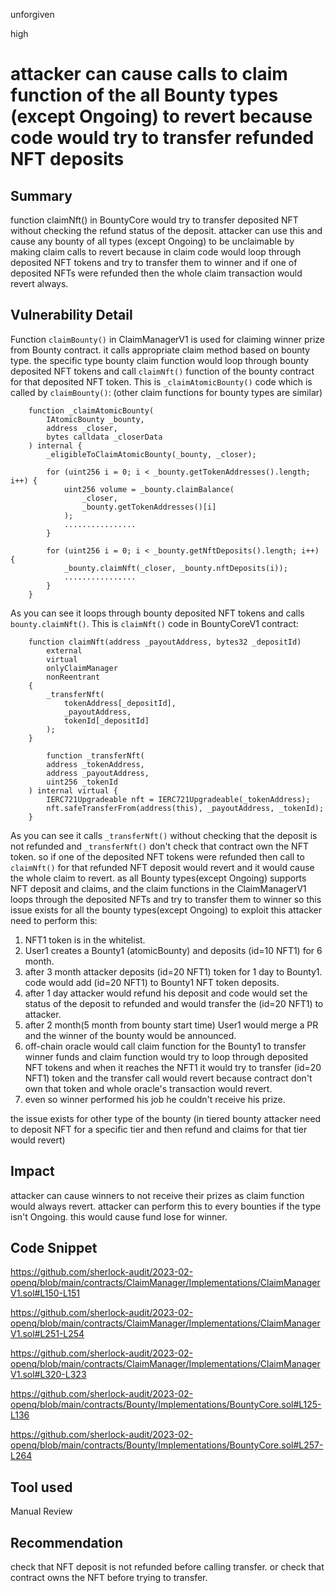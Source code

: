unforgiven

high

# attacker can cause calls to claim function of the all Bounty types (except Ongoing) to revert because code would try to transfer refunded NFT deposits

## Summary
function claimNft() in BountyCore would try to transfer deposited NFT without checking the refund status of the deposit. attacker can use this and cause any bounty of  all types (except Ongoing) to be unclaimable by making claim calls to revert because in claim code would loop through deposited NFT tokens and try to transfer them to winner and if one of deposited NFTs were refunded then the whole claim transaction would revert always.

## Vulnerability Detail
Function `claimBounty()` in ClaimManagerV1 is used for claiming winner prize from Bounty contract. it calls appropriate claim method based on bounty type. the specific type bounty claim function would loop through bounty deposited NFT tokens and call `claimNft()` function of the bounty contract for that deposited NFT token. 
This is `_claimAtomicBounty()` code which is called by `claimBounty()`: (other claim functions for bounty types are similar)
```solidity
    function _claimAtomicBounty(
        IAtomicBounty _bounty,
        address _closer,
        bytes calldata _closerData
    ) internal {
        _eligibleToClaimAtomicBounty(_bounty, _closer);

        for (uint256 i = 0; i < _bounty.getTokenAddresses().length; i++) {
            uint256 volume = _bounty.claimBalance(
                _closer,
                _bounty.getTokenAddresses()[i]
            );
            ................
        }

        for (uint256 i = 0; i < _bounty.getNftDeposits().length; i++) {
            _bounty.claimNft(_closer, _bounty.nftDeposits(i));
            ................
        }
    }
```
As you can see it loops through bounty deposited NFT tokens and calls `bounty.claimNft()`. This is `claimNft()` code in BountyCoreV1 contract:
```solidity
    function claimNft(address _payoutAddress, bytes32 _depositId)
        external
        virtual
        onlyClaimManager
        nonReentrant
    {
        _transferNft(
            tokenAddress[_depositId],
            _payoutAddress,
            tokenId[_depositId]
        );
    }
    
        function _transferNft(
        address _tokenAddress,
        address _payoutAddress,
        uint256 _tokenId
    ) internal virtual {
        IERC721Upgradeable nft = IERC721Upgradeable(_tokenAddress);
        nft.safeTransferFrom(address(this), _payoutAddress, _tokenId);
    }
```
As you can see it calls `_transferNft()` without checking that the deposit is not refunded and `_transferNft()` don't check that contract own the NFT token. so if one of the deposited NFT tokens were refunded then call to `claimNft()` for that refunded NFT deposit would revert and it would cause the whole claim to revert. as all Bounty types(except Ongoing) supports NFT deposit and claims, and the claim functions in the ClaimManagerV1 loops through the deposited NFTs and try to transfer them to winner so this issue exists for all the bounty types(except Ongoing) to exploit this attacker need to perform this:
1. NFT1 token is in the whitelist.
2. User1 creates a Bounty1 (atomicBounty) and deposits (id=10 NFT1) for 6 month.
3. after 3 month attacker deposits (id=20 NFT1) token for 1 day to Bounty1. code would add (id=20 NFT1) to Bounty1 NFT token deposits.
4. after 1 day attacker would refund his deposit and code would set the status of the deposit to refunded and would transfer the (id=20 NFT1) to attacker.
5. after 2 month(5 month from bounty start time) User1 would merge a PR and the winner of the bounty would be announced.
6. off-chain oracle would call claim function for the Bounty1 to transfer winner funds and claim function would try to loop through deposited NFT tokens and when it reaches the NFT1 it would try to transfer (id=20 NFT1) token and the transfer call would revert because contract don't own that token and whole oracle's transaction would revert.
7. even so winner performed his job he couldn't receive his prize.

the issue exists for other type of the bounty (in tiered bounty attacker need to deposit NFT for a specific tier and then refund and claims for that tier would revert)

## Impact
attacker can cause winners to not receive their prizes as claim function would always revert. attacker can perform this to every bounties if the type isn't Ongoing. this would cause fund lose for winner.

## Code Snippet
https://github.com/sherlock-audit/2023-02-openq/blob/main/contracts/ClaimManager/Implementations/ClaimManagerV1.sol#L150-L151

https://github.com/sherlock-audit/2023-02-openq/blob/main/contracts/ClaimManager/Implementations/ClaimManagerV1.sol#L251-L254

https://github.com/sherlock-audit/2023-02-openq/blob/main/contracts/ClaimManager/Implementations/ClaimManagerV1.sol#L320-L323

https://github.com/sherlock-audit/2023-02-openq/blob/main/contracts/Bounty/Implementations/BountyCore.sol#L125-L136

https://github.com/sherlock-audit/2023-02-openq/blob/main/contracts/Bounty/Implementations/BountyCore.sol#L257-L264

## Tool used
Manual Review

## Recommendation
check that NFT deposit is not refunded before calling transfer.
or check that contract owns the NFT before trying to transfer.